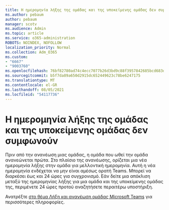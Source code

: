 ```yaml
---
title: Η ημερομηνία λήξης της ομάδας και της υποκείμενης ομάδας δεν συμφωνούν
ms.author: pebaum
author: pebaum
manager: scotv
ms.audience: Admin
ms.topic: article
ms.service: o365-administration
ROBOTS: NOINDEX, NOFOLLOW
localization_priority: Normal
ms.collection: Adm_O365
ms.custom:
- "6667"
- "9003760"
ms.openlocfilehash: 76bf82780ad74c4ecc7077b26d3bd9c88f3957842685bcd683d7b2bbaf3a26fa
ms.sourcegitcommit: b5f7da89a650d2915dc652449623c78be6247175
ms.translationtype: MT
ms.contentlocale: el-GR
ms.lasthandoff: 08/05/2021
ms.locfileid: "54117736"
---
```

# <a name="expiration-date-of-team-and-underlying-group-dont-match"></a>Η ημερομηνία λήξης της ομάδας και της υποκείμενης ομάδας δεν συμφωνούν

Πριν από την ανανέωση μιας ομάδας, η ομάδα που ωθεί την ομάδα ανανεώνεται πρώτα. Στο πλαίσιο της ανανέωσης, ορίζεται μια νέα ημερομηνία λήξης στην ομάδα για μελλοντική ημερομηνία. Αυτή η νέα ημερομηνία ενδέχεται να μην είναι αμέσως ορατή Teams. Μπορεί να διαρκέσει έως και 24 ώρες για συγχρονισμό. Εάν δείτε μια απόκλιση μεταξύ της ημερομηνίας λήξης για μια ομάδα και της υποκείμενης ομάδας της, περιμένετε 24 ώρες προτού αναζητήσετε περαιτέρω υποστήριξη.  

Ανατρέξτε [στο θέμα Λήξη και ανανέωση ομάδας Microsoft Teams](https://docs.microsoft.com/microsoftteams/team-expiration-renewal) για περισσότερες πληροφορίες.
